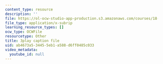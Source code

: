 ```yaml
---
content_type: resource
description: ''
file: https://ol-ocw-studio-app-production.s3.amazonaws.com/courses/18-06sc-linear-algebra-fall-2011/ab4673a534455eb1a588d6ff0485c033_fjsPjh0B2tU.vtt
file_type: application/x-subrip
learning_resource_types: []
ocw_type: OCWFile
resourcetype: Other
title: 3play caption file
uid: ab4673a5-3445-5eb1-a588-d6ff0485c033
video_metadata:
  youtube_id: null
---
```

